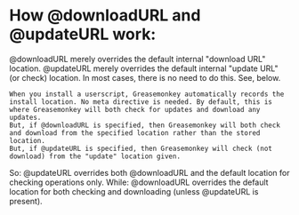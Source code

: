 # How @downloadURL and @updateURL work:
@downloadURL merely overrides the default internal "download URL" location.
@updateURL merely overrides the default internal "update URL" (or check) location.
In most cases, there is no need to do this. See, below.

    When you install a userscript, Greasemonkey automatically records the install location. No meta directive is needed. By default, this is where Greasemonkey will both check for updates and download any updates.
    But, if @downloadURL is specified, then Greasemonkey will both check and download from the specified location rather than the stored location.
    But, if @updateURL is specified, then Greasemonkey will check (not download) from the "update" location given.
    
So: @updateURL overrides both @downloadURL and the default location for checking operations only.
While: @downloadURL overrides the default location for both checking and downloading (unless @updateURL is present).
